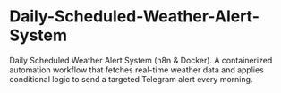 # Daily-Scheduled-Weather-Alert-System
Daily Scheduled Weather Alert System (n8n &amp; Docker). A containerized automation workflow that fetches real-time weather data and applies conditional logic to send a targeted Telegram alert every morning.
